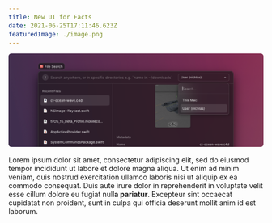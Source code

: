 ```yaml
---
title: New UI for Facts
date: 2021-06-25T17:11:46.623Z
featuredImage: ./image.png
---
```


![screenshot](./image.png)

Lorem ipsum dolor sit amet, consectetur adipiscing elit, sed do eiusmod tempor incididunt ut labore et dolore magna aliqua. Ut enim ad minim veniam, quis nostrud exercitation ullamco laboris nisi ut aliquip ex ea commodo consequat. Duis aute irure dolor in reprehenderit in voluptate velit esse cillum dolore eu fugiat null**a pariatur**. Excepteur sint occaecat cupidatat non proident, sunt in culpa qui officia deserunt mollit anim id est laborum.
